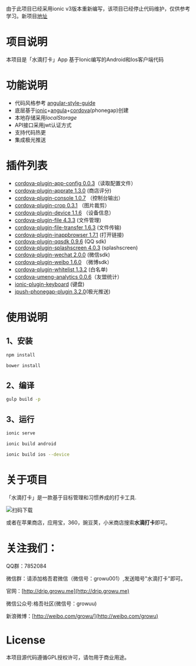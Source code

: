 
由于此项目已经采用ionic v3版本重新编写，该项目已经停止代码维护，仅供参考学习。新项目[地址](https://github.com/growu/drip-ionic3)

# 项目说明

本项目是「水滴打卡」App 基于Ionic编写的Android和Ios客户端代码

# 功能说明

* 代码风格参考 [angular-style-guide](https://github.com/johnpapa/angular-styleguide)
* 底层基于[ionic](http://ionicframework.com/)+[angula](https://github.com/angular/angular)+[cordova](http://cordova.apache.org/)(phonegap)创建
* 本地存储采用*localStorage*
* API接口采用jwt认证方式
* 支持代码热更
* 集成极光推送

# 插件列表

- [cordova-plugin-app-config 0.0.3](https://github.com/BlackFoks/cordova-plugin-app-config)（读取配置文件）
- [cordova-plugin-apprate 1.3.0](https://github.com/pushandplay/cordova-plugin-apprate) (商店评分)
- [cordova-plugin-console 1.0.7](https://github.com/apache/cordova-plugin-console/) （控制台输出）
- [cordova-plugin-crop 0.3.1](https://github.com/jeduan/cordova-plugin-crop) （图片裁剪）
- [cordova-plugin-device 1.1.6](https://github.com/apache/cordova-plugin-device) （设备信息）
- [cordova-plugin-file 4.3.3](https://github.com/apache/cordova-plugin-file) (文件管理)
- [cordova-plugin-file-transfer 1.6.3](https://github.com/apache/cordova-plugin-file-transfer) (文件传输)
- [cordova-plugin-inappbrowser 1.7.1](https://github.com/apache/cordova-plugin-inappbrowser) (打开链接)
- [cordova-plugin-qqsdk 0.9.6](https://github.com/iVanPan/Cordova_QQ) (QQ sdk)
- [cordova-plugin-splashscreen 4.0.3](https://github.com/apache/cordova-plugin-splashscreen) (splashscreen)
- [cordova-plugin-wechat 2.0.0](https://github.com/xu-li/cordova-plugin-wechat) (微信sdk)
- [cordova-plugin-weibo 1.6.0](https://github.com/BelinChung/cordova-plugin-weibo) （微博sdk）
- [cordova-plugin-whitelist 1.3.2](https://github.com/apache/cordova-plugin-whitelist) (白名单)
- [cordova-umeng-analytics 0.0.6](https://github.com/pipitang/cordova-umeng-analytics)（友盟统计）
- [ionic-plugin-keyboard](https://github.com/ionic-team/ionic-plugin-keyboard) (键盘)
- [jpush-phonegap-plugin 3.2.0](https://github.com/jpush/jpush-phonegap-plugin)(极光推送)

# 使用说明

## 1、安装

```bash
npm install
```

```bash
bower install
```

## 2、编译

```bash
gulp build -p
```

## 3、运行

```bash
ionic serve
```

```bash
ionic build android
```

```bash
ionic build ios --device
```

# 关于项目

「水滴打卡」是一款基于目标管理和习惯养成的打卡工具.

 ![扫码下载](http://drip.growu.me/img/qrcode.png)

 或者在苹果商店，应用宝，360，豌豆荚，小米商店搜索**水滴打卡**即可。


# 关注我们：

QQ群：7852084

微信群：请添加格吾君微信（微信号：growu001）,发送暗号"水滴打卡"即可。

官网：[http://drip.growu.me](http://drip.growu.me)

微信公众号:格吾社区(微信号：growuu)

新浪微博：[http://weibo.com/growu/](http://weibo.com/growu)


# License

本项目源代码遵循GPL授权许可，请勿用于商业用途。
